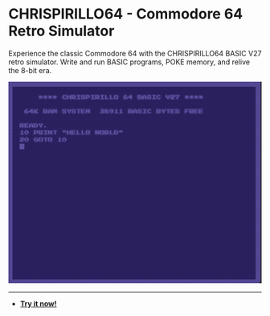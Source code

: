 # CHRISPIRILLO64 - Commodore 64 Retro Simulator

Experience the classic Commodore 64 with the CHRISPIRILLO64 BASIC V27 retro simulator. Write and run BASIC programs, POKE memory, and relive the 8-bit era.

![CHRISPIRILLO64 - Commodore 64 Retro Simulator Screenshot](https://raw.githubusercontent.com/ChrisPirillo/c64/main/assets/screenshot.png)

---

* **[Try it now!](https://pirillo.com/arcade/c64.html)**
